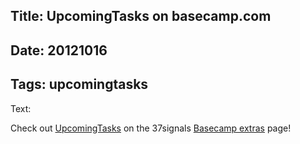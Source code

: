 Title: UpcomingTasks on basecamp.com
----
Date: 20121016
----
Tags: upcomingtasks
----
Text:

Check out [UpcomingTasks](http://upcomingtasks.com) on the 37signals [Basecamp extras](http://basecamp.com/extras) page!</p>
